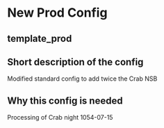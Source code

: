 # New Prod Config 

## template_prod

## Short description of the config

Modified standard config to add twice the Crab NSB

## Why this config is needed 

Processing of Crab night 1054-07-15
